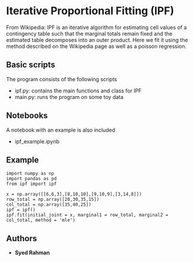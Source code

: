 # Iterative Proportional Fitting (IPF)

From Wikipedia: IPF is an iterative algorithm for estimating cell values of a contingency table such that the marginal totals remain fixed and the estimated table decomposes into an outer product. Here we fit it using the method described on the Wikipedia page as well as a poisson regression.

## Basic scripts

The program consists of the following scripts
* ipf.py: contains the main functions and class for IPF
* main.py: runs the program on some toy data

## Notebooks

A notebook with an example is also included
* ipf_example.ipynb

## Example

```
import numpy as np
import pandas as pd
from ipf import ipf

x = np.array([[6,6,3],[8,10,10],[9,10,9],[3,14,8]])
row_total = np.array([20,30,35,15])
col_total = np.array([35,40,25])
ipf = ipf()
ipf.fit(initial_joint = x, marginal1 = row_total, marginal2 = col_total, method = 'mle')
```

## Authors

* **Syed Rahman**
